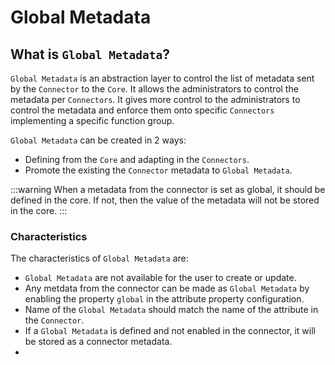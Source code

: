 # Global Metadata

## What is `Global Metadata`?

`Global Metadata` is an abstraction layer to control the list of metadata sent by the `Connector` to the `Core`. It allows the administrators to control the metadata per `Connectors`. It gives more control to the administrators to control the metadata and enforce them onto specific `Connectors` implementing a specific function group.

`Global Metadata` can be created in 2 ways:

- Defining from the `Core` and adapting in the `Connectors`.
- Promote the existing the `Connector` metadata to `Global Metadata`.

:::warning
When a metadata from the connector is set as global, it should be defined in the core. If not, then the value of the metadata will not be stored in the core.
:::

### Characteristics

The characteristics of `Global Metadata` are:

- `Global Metadata` are not available for the user to create or update.
- Any metdata from the connector can be made as `Global Metadata` by enabling the property `global` in the attribute property configuration.
- Name of the `Global Metadata` should match the name of the attribute in the `Connector`.
- If a `Global Metadata` is defined and not enabled in the connector, it will be stored as a connector metadata.
- 